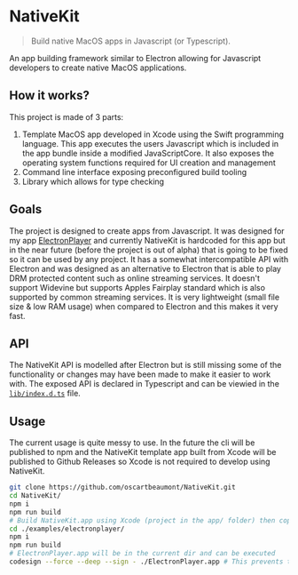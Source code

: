 # NativeKit

> Build native MacOS apps in Javascript (or Typescript).

An app building framework similar to Electron allowing for Javascript developers to create native MacOS applications.

## How it works?

This project is made of 3 parts:

1. Template MacOS app developed in Xcode using the Swift programming language. This app executes the users Javascript which is included in the app bundle inside a modified JavaScriptCore. It also exposes the operating system functions required for UI creation and management
2. Command line interface exposing preconfigured build tooling
3. Library which allows for type checking

## Goals

The project is designed to create apps from Javascript. It was designed for my app [ElectronPlayer](https://github.com/oscartbeaumont/ElectronPlayer) and currently NativeKit is hardcoded for this app but in the near future (before the project is out of alpha) that is going to be fixed so it can be used by any project. It has a somewhat intercompatible API with Electron and was designed as an alternative to Electron that is able to play DRM protected content such as online streaming services. It doesn't support Widevine but supports Apples Fairplay standard which is also supported by common streaming services. It is very lightweight (small file size & low RAM usage) when compared to Electron and this makes it very fast.

## API

The NativeKit API is modelled after Electron but is still missing some of the functionality or changes may have been made to make it easier to work with. The exposed API is declared in Typescript and can be viewied in the [`lib/index.d.ts`](lib/index.d.ts) file.

## Usage

The current usage is quite messy to use. In the future the cli will be published to npm and the NativeKit template app built from Xcode will be published to Github Releases so Xcode is not required to develop using NativeKit.

```bash
git clone https://github.com/oscartbeaumont/NativeKit.git
cd NativeKit/
npm i
npm run build
# Build NativeKit.app using Xcode (project in the app/ folder) then copy it to this dist/cli/ directory
cd ./examples/electronplayer/
npm i
npm run build
# ElectronPlayer.app will be in the current dir and can be executed
codesign --force --deep --sign - ./ElectronPlayer.app # This prevents the app being detected as damaged in Catalina
```
